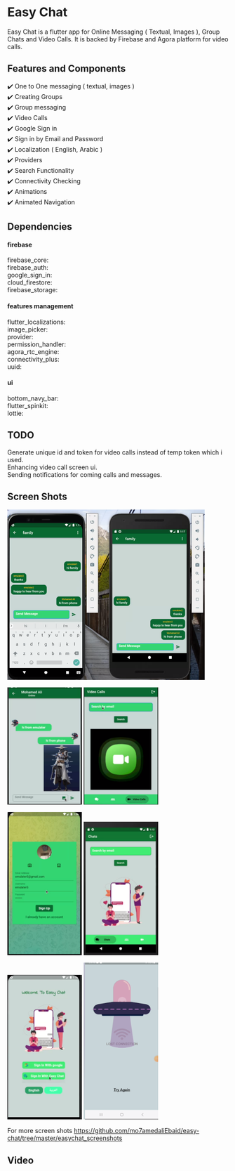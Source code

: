 # Easy Chat
Easy Chat is a flutter app for Online Messaging ( Textual, Images ), Group Chats and Video Calls. It is backed by Firebase and Agora platform for video calls.      


## Features and Components

✔️ One to One messaging ( textual, images ) <br />
✔️ Creating Groups <br />
✔️ Group messaging <br />
✔️ Video Calls <br />
✔️ Google Sign in <br />
✔️ Sign in by Email and Password <br />
✔️ Localization ( English, Arabic ) <br />
✔️ Providers <br />
✔️ Search Functionality <br />
✔️ Connectivity Checking  <br />
✔️ Animations <br />
✔️ Animated Navigation <br />


## Dependencies

#### firebase
firebase_core:      
firebase_auth:      
google_sign_in:     
cloud_firestore:        
firebase_storage:       



#### features management
flutter_localizations:      
image_picker:       
provider:       
permission_handler:     
agora_rtc_engine:       
connectivity_plus:      
uuid:       



#### ui
bottom_navy_bar:        
flutter_spinkit:            
lottie:     

## TODO
Generate unique id and token for video calls instead of temp token which i used.       
Enhancing video call screen ui.        
Sending notifications for coming calls and messages.        


## Screen Shots

<p float="left">
  <img src="https://github.com/mo7amedaliEbaid/easy-chat/blob/2c6808e1c4103bd296aa6a690c91a3582f9dce2a/easychat_screenshots/room1.png" width="450" />
</p>
<p float="left">
   <img src="https://github.com/mo7amedaliEbaid/easy-chat/blob/2c6808e1c4103bd296aa6a690c91a3582f9dce2a/easychat_screenshots/onetoone.png" width="170" />
   <img src="https://github.com/mo7amedaliEbaid/easy-chat/blob/2c6808e1c4103bd296aa6a690c91a3582f9dce2a/easychat_screenshots/videocall.png" width="170" />
</p>
<p float="left">
  <img src="https://github.com/mo7amedaliEbaid/easy-chat/blob/2c6808e1c4103bd296aa6a690c91a3582f9dce2a/easychat_screenshots/creatacc2.png" width="170" />
  <img src="https://github.com/mo7amedaliEbaid/easy-chat/blob/2c6808e1c4103bd296aa6a690c91a3582f9dce2a/easychat_screenshots/chats.png" width="170" /> 
</p>
<p float="left">
   <img src="https://github.com/mo7amedaliEbaid/easy-chat/blob/2c6808e1c4103bd296aa6a690c91a3582f9dce2a/easychat_screenshots/onboarding.png" width="170" />
   <img src="https://github.com/mo7amedaliEbaid/easy-chat/blob/2c6808e1c4103bd296aa6a690c91a3582f9dce2a/easychat_screenshots/offline.png" width="170" />
</p>

For more screen shots https://github.com/mo7amedaliEbaid/easy-chat/tree/master/easychat_screenshots                     


## Video